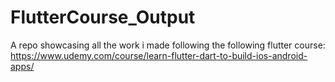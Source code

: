 # FlutterCourse_Output
A repo showcasing all the work i made following the following flutter course: https://www.udemy.com/course/learn-flutter-dart-to-build-ios-android-apps/
